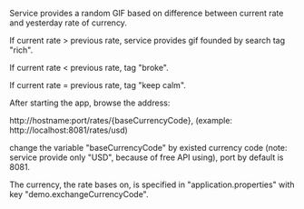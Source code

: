 Service provides a random GIF based on difference between current rate and yesterday rate of currency.

If current rate > previous rate, service provides gif founded by search tag "rich".

If current rate < previous rate, tag "broke".

If current rate = previous rate, tag "keep calm".

After starting the app, browse the address:

http://hostname:port/rates/{baseCurrencyCode}, (example: http://localhost:8081/rates/usd)

change the variable "baseCurrencyCode" by existed currency code (note: service provide only "USD", because of free API using), port by default is 8081.

The currency, the rate bases on, is specified in "application.properties" with key "demo.exchangeCurrencyCode".

